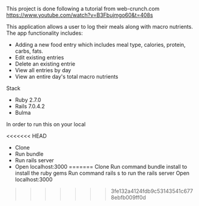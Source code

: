 This project is done following a tutorial from web-crunch.com https://www.youtube.com/watch?v=B3Fbujmgo60&t=408s

This application allows a user to log their meals along with macro nutrients. The app functionality includes:
- Adding a new food entry which includes meal type, calories, protein, carbs, fats.
- Edit existing entries
- Delete an existing entrie
- View all entries by day
- View an entire day's total macro nutrients

Stack
- Ruby 2.7.0
- Rails 7.0.4.2
- Bulma

In order to run this on your local

<<<<<<< HEAD
- Clone
- Run bundle
- Run rails server
- Open localhost:3000
=======
Clone
Run command bundle install to install the ruby gems
Run command rails s to run the rails server
Open localhost:3000
>>>>>>> 3fe132a4124fdb9c53143541c6778ebfb009ff0d
